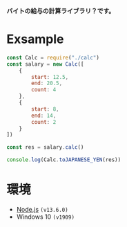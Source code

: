 **バイトの給与の計算ライブラリ？です。**  

# Exsample
```javascript
const Calc = require("./calc")
const salary = new Calc([
    {
        start: 12.5,
        end: 20.5,
        count: 4
    },
    {
        start: 8,
        end: 14,
        count: 2
    }
])

const res = salary.calc()

console.log(Calc.toJAPANESE_YEN(res))
```

# 環境
* [Node.js](https://nodejs.org/ja/) `(v13.6.0)`
* Windows 10 `(v1909)`
